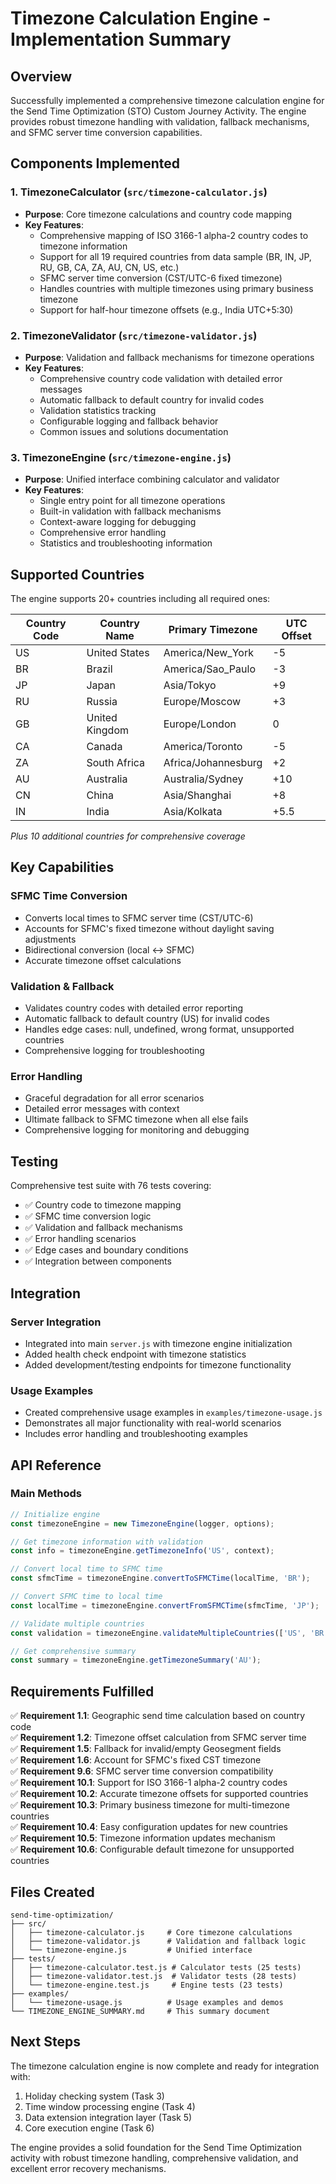# Timezone Calculation Engine - Implementation Summary

## Overview

Successfully implemented a comprehensive timezone calculation engine for the Send Time Optimization (STO) Custom Journey Activity. The engine provides robust timezone handling with validation, fallback mechanisms, and SFMC server time conversion capabilities.

## Components Implemented

### 1. TimezoneCalculator (`src/timezone-calculator.js`)
- **Purpose**: Core timezone calculations and country code mapping
- **Key Features**:
  - Comprehensive mapping of ISO 3166-1 alpha-2 country codes to timezone information
  - Support for all 19 required countries from data sample (BR, IN, JP, RU, GB, CA, ZA, AU, CN, US, etc.)
  - SFMC server time conversion (CST/UTC-6 fixed timezone)
  - Handles countries with multiple timezones using primary business timezone
  - Support for half-hour timezone offsets (e.g., India UTC+5:30)

### 2. TimezoneValidator (`src/timezone-validator.js`)
- **Purpose**: Validation and fallback mechanisms for timezone operations
- **Key Features**:
  - Comprehensive country code validation with detailed error messages
  - Automatic fallback to default country for invalid codes
  - Validation statistics tracking
  - Configurable logging and fallback behavior
  - Common issues and solutions documentation

### 3. TimezoneEngine (`src/timezone-engine.js`)
- **Purpose**: Unified interface combining calculator and validator
- **Key Features**:
  - Single entry point for all timezone operations
  - Built-in validation with fallback mechanisms
  - Context-aware logging for debugging
  - Comprehensive error handling
  - Statistics and troubleshooting information

## Supported Countries

The engine supports 20+ countries including all required ones:

| Country Code | Country Name | Primary Timezone | UTC Offset |
|--------------|--------------|------------------|------------|
| US | United States | America/New_York | -5 |
| BR | Brazil | America/Sao_Paulo | -3 |
| JP | Japan | Asia/Tokyo | +9 |
| RU | Russia | Europe/Moscow | +3 |
| GB | United Kingdom | Europe/London | 0 |
| CA | Canada | America/Toronto | -5 |
| ZA | South Africa | Africa/Johannesburg | +2 |
| AU | Australia | Australia/Sydney | +10 |
| CN | China | Asia/Shanghai | +8 |
| IN | India | Asia/Kolkata | +5.5 |

*Plus 10 additional countries for comprehensive coverage*

## Key Capabilities

### SFMC Time Conversion
- Converts local times to SFMC server time (CST/UTC-6)
- Accounts for SFMC's fixed timezone without daylight saving adjustments
- Bidirectional conversion (local ↔ SFMC)
- Accurate timezone offset calculations

### Validation & Fallback
- Validates country codes with detailed error reporting
- Automatic fallback to default country (US) for invalid codes
- Handles edge cases: null, undefined, wrong format, unsupported countries
- Comprehensive logging for troubleshooting

### Error Handling
- Graceful degradation for all error scenarios
- Detailed error messages with context
- Ultimate fallback to SFMC timezone when all else fails
- Comprehensive logging for monitoring and debugging

## Testing

Comprehensive test suite with 76 tests covering:
- ✅ Country code to timezone mapping
- ✅ SFMC time conversion logic
- ✅ Validation and fallback mechanisms
- ✅ Error handling scenarios
- ✅ Edge cases and boundary conditions
- ✅ Integration between components

## Integration

### Server Integration
- Integrated into main `server.js` with timezone engine initialization
- Added health check endpoint with timezone statistics
- Added development/testing endpoints for timezone functionality

### Usage Examples
- Created comprehensive usage examples in `examples/timezone-usage.js`
- Demonstrates all major functionality with real-world scenarios
- Includes error handling and troubleshooting examples

## API Reference

### Main Methods

```javascript
// Initialize engine
const timezoneEngine = new TimezoneEngine(logger, options);

// Get timezone information with validation
const info = timezoneEngine.getTimezoneInfo('US', context);

// Convert local time to SFMC time
const sfmcTime = timezoneEngine.convertToSFMCTime(localTime, 'BR');

// Convert SFMC time to local time
const localTime = timezoneEngine.convertFromSFMCTime(sfmcTime, 'JP');

// Validate multiple countries
const validation = timezoneEngine.validateMultipleCountries(['US', 'BR', 'XX']);

// Get comprehensive summary
const summary = timezoneEngine.getTimezoneSummary('AU');
```

## Requirements Fulfilled

✅ **Requirement 1.1**: Geographic send time calculation based on country code  
✅ **Requirement 1.2**: Timezone offset calculation from SFMC server time  
✅ **Requirement 1.5**: Fallback for invalid/empty Geosegment fields  
✅ **Requirement 1.6**: Account for SFMC's fixed CST timezone  
✅ **Requirement 9.6**: SFMC server time conversion compatibility  
✅ **Requirement 10.1**: Support for ISO 3166-1 alpha-2 country codes  
✅ **Requirement 10.2**: Accurate timezone offsets for supported countries  
✅ **Requirement 10.3**: Primary business timezone for multi-timezone countries  
✅ **Requirement 10.4**: Easy configuration updates for new countries  
✅ **Requirement 10.5**: Timezone information updates mechanism  
✅ **Requirement 10.6**: Configurable default timezone for unsupported countries  

## Files Created

```
send-time-optimization/
├── src/
│   ├── timezone-calculator.js     # Core timezone calculations
│   ├── timezone-validator.js      # Validation and fallback logic
│   └── timezone-engine.js         # Unified interface
├── tests/
│   ├── timezone-calculator.test.js # Calculator tests (25 tests)
│   ├── timezone-validator.test.js  # Validator tests (28 tests)
│   └── timezone-engine.test.js     # Engine tests (23 tests)
├── examples/
│   └── timezone-usage.js          # Usage examples and demos
└── TIMEZONE_ENGINE_SUMMARY.md     # This summary document
```

## Next Steps

The timezone calculation engine is now complete and ready for integration with:
1. Holiday checking system (Task 3)
2. Time window processing engine (Task 4)
3. Data extension integration layer (Task 5)
4. Core execution engine (Task 6)

The engine provides a solid foundation for the Send Time Optimization activity with robust timezone handling, comprehensive validation, and excellent error recovery mechanisms.